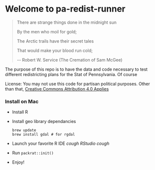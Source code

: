 # Welcome to pa-redist-runner

> There are strange things done in the midnight sun
>
> By the men who moil for gold;
>
> The Arctic trails have their secret tales
>
> That would make your blood run cold;
>
> -- Robert W. Service (The Cremation of Sam McGee)


The purpose of this repo is to have the data and code necessary to test different redistricting plans for the Stat of Pennsylvania. Of course 

License: You may not use this code for partisan political purposes. Other than that, [Creative Commons Attribution 4.0 Applies](https://creativecommons.org/licenses/by/4.0/)



### Install on Mac

* Install R
* Install geo library dependancies

   ```
   brew update
   brew install gdal # for rgdal
   ```
* Launch your favorite R IDE _cough RStudio cough_
* Run `packrat::init()`
* Enjoy!